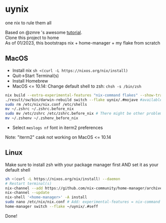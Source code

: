 # uynix
one nix to rule them all

Based on @zmre 's awesome [tutorial](https://github.com/zmre/mac-nix-simple-example).  
Clone this project to home  
As of 01/2023, this bootstraps nix + home-manager + my flake from scratch  

## MacOS

- Install nix `sh <(curl -L https://nixos.org/nix/install)`
- Quit->Start Terminal(s)
- Install Homebrew
- MacOS <= 10.14: Change default shell to zsh: `chsh -s /bin/zsh`
```bash
nix build --extra-experimental-features "nix-command flakes" --show-trace uynix/.#darwinConfigurations.high-sierra.system
./result/sw/bin/darwin-rebuild switch --flake uynix/.#mojave #available: mojave, monterey
sudo rm /etc/nix/nix.conf /etc/shells
mv ~/.zshrc ~/.zshrc.before_nix
sudo mv /etc/zshrc /etc/zshrc.before_nix # There might be other problematic paths, just follow the installer
mv ~/.zshenv ~/.zshenv_before_nix
```
- Select `meslogs nf` font in iterm2 preferences

Note: "iterm2" cask not working on MacOS <= 10.14

## Linux

Make sure to install zsh with your package manager first AND set it as your default shell

```bash
sh <(curl -L https://nixos.org/nix/install) --daemon
# Restart terminal(s)
nix-channel --add https://github.com/nix-community/home-manager/archive/master.tar.gz home-manager
nix-channel --update
nix-shell '<home-manager>' -A install
sudo nano /etc/nix/nix.conf # Add: experimental-features = nix-command flakes
home-manager switch --flake ~/uynix/.#seff
```
Done!
